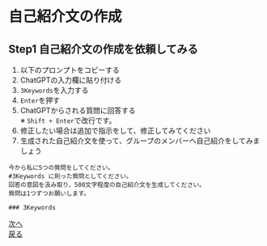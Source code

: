 # 自己紹介文の作成

## Step1 自己紹介文の作成を依頼してみる

1. 以下のプロンプトをコピーする
2. ChatGPTの入力欄に貼り付ける
3. `3Keywords`を入力する
4. `Enter`を押す
5. ChatGPTからされる質問に回答する  
※ `Shift + Enter`で改行です。
6. 修正したい場合は追加で指示をして、修正してみてください
7. 生成された自己紹介文を使って、グループのメンバーへ自己紹介をしてみましょう

```
今から私に5つの質問をしてください。
#3Keywords に則った質問としてください。
回答の意図を汲み取り、500文字程度の自己紹介文を生成してください。
質問は1つずつお願いします。

### 3Keywords

```

[次へ]()  
[戻る](./correction.md)
